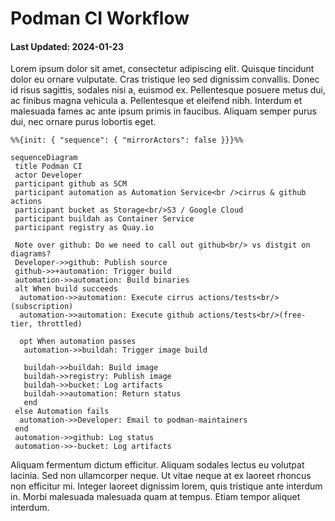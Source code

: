 
# Podman CI Workflow

#### Last Updated: 2024-01-23

Lorem ipsum dolor sit amet, consectetur adipiscing elit. Quisque tincidunt dolor eu ornare vulputate. Cras tristique leo sed dignissim convallis. Donec id risus sagittis, sodales nisi a, euismod ex. Pellentesque posuere metus dui, ac finibus magna vehicula a. Pellentesque et eleifend nibh. Interdum et malesuada fames ac ante ipsum primis in faucibus. Aliquam semper purus dui, nec ornare purus lobortis eget.

```mermaid
%%{init: { "sequence": { "mirrorActors": false }}}%%

sequenceDiagram
 title Podman CI
 actor Developer
 participant github as SCM
 participant automation as Automation Service<br />cirrus & github actions
 participant bucket as Storage<br/>S3 / Google Cloud
 participant buildah as Container Service
 participant registry as Quay.io

 Note over github: Do we need to call out github<br/> vs distgit on diagrams?
 Developer->>github: Publish source
 github->>+automation: Trigger build
 automation->>automation: Build binaries
 alt When build succeeds
  automation->>automation: Execute cirrus actions/tests<br/>(subscription)
  automation->>automation: Execute github actions/tests<br/>(free-tier, throttled)

  opt When automation passes
   automation->>buildah: Trigger image build

   buildah->>buildah: Build image
   buildah->>registry: Publish image
   buildah->>bucket: Log artifacts
   buildah->>automation: Return status
   end
 else Automation fails
  automation->>Developer: Email to podman-maintainers
 end
 automation->>github: Log status
 automation->>-bucket: Log artifacts
```

Aliquam fermentum dictum efficitur. Aliquam sodales lectus eu volutpat lacinia. Sed non ullamcorper neque. Ut vitae neque at ex laoreet rhoncus non efficitur mi. Integer laoreet dignissim lorem, quis tristique ante interdum in. Morbi malesuada malesuada quam at tempus. Etiam tempor aliquet interdum.
